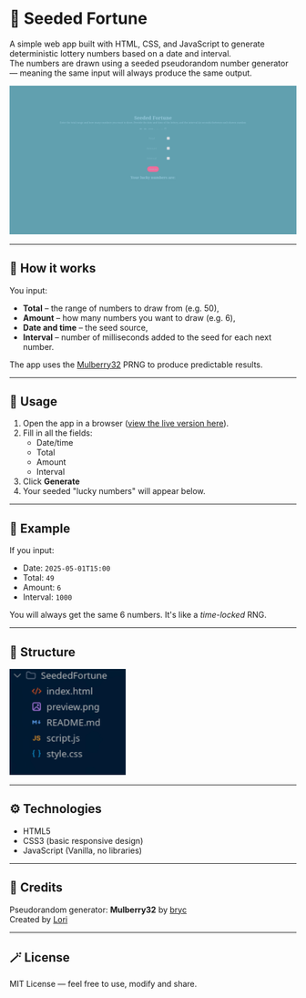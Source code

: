 # 🎰 Seeded Fortune

A simple web app built with HTML, CSS, and JavaScript to generate deterministic lottery numbers based on a date and interval.  
The numbers are drawn using a seeded pseudorandom number generator — meaning the same input will always produce the same output.

![screenshot](preview.png) <!-- możesz podmienić lub usunąć, jeśli nie masz screena -->

---

## 🌱 How it works

You input:
- **Total** – the range of numbers to draw from (e.g. 50),
- **Amount** – how many numbers you want to draw (e.g. 6),
- **Date and time** – the seed source,
- **Interval** – number of milliseconds added to the seed for each next number.

The app uses the [Mulberry32](https://github.com/bryc/code/blob/master/jshash/PRNGs.md#mulberry32) PRNG to produce predictable results.

---

## 🚀 Usage

1. Open the app in a browser ([view the live version here](https://loriv2.github.io/seeded-fortune/)).
2. Fill in all the fields:
   - Date/time
   - Total
   - Amount
   - Interval
3. Click **Generate**
4. Your seeded "lucky numbers" will appear below.

---

## 🧪 Example

If you input:

- Date: `2025-05-01T15:00`
- Total: `49`
- Amount: `6`
- Interval: `1000`

You will always get the same 6 numbers. It's like a *time-locked* RNG.

---

## 📁 Structure

![structure](structure.png)

---

## ⚙️ Technologies

- HTML5
- CSS3 (basic responsive design)
- JavaScript (Vanilla, no libraries)

---

## 🧠 Credits

Pseudorandom generator: **Mulberry32** by [bryc](https://github.com/bryc/code/blob/master/jshash/PRNGs.md)  
Created by [Lori](https://github.com/LoriV2)

---

## 🪄 License

MIT License — feel free to use, modify and share.
